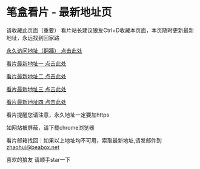 # 笔盒看片 - 最新地址页

请收藏此页面（重要）
看片站长建议狼友Ctrl+D收藏本页面，本页随时更新最新地址，永远找到回家路

[永久访问地址（翻牆） 点击此处](https://beabox.net/)

[看片最新地址一 点击此处](https://2i8f0w3p6f5.shop)

[看片最新地址二 点击此处](https://2x4m7l6s8c6.shop)

[看片最新地址三 点击此处](https://2l9z4a3p4n1.shop)

[看片最新地址四 点击此处](https://2q8y7s6q7f4.shop)

看片提醒您请注意，永久地址一定要加https

如网站被屏蔽，请下载chrome浏览器

看片邮箱找回：如果以上地址均不可用，索取最新地址,请发邮件到 zhaohui@beabox.net

喜欢的狼友 请顺手star一下